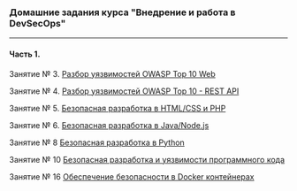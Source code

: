 ### Домашние задания курса "Внедрение и работа в DevSecOps"

------

#### Часть 1.

Занятие № 3. [Разбор уязвимостей OWASP Top 10 Web](https://github.com/skushnerchuk/devsecops/tree/master/month-1/03)

Занятие № 4. [Разбор уязвимостей OWASP Top 10 - REST API](https://github.com/skushnerchuk/devsecops/tree/master/month-1/04)

Занятие № 5. [Безопасная разработка в HTML/CSS и PHP](https://github.com/skushnerchuk/devsecops/tree/master/month-1/05)

Занятие № 6. [Безопасная разработка в Java/Node.js](https://github.com/skushnerchuk/devsecops/tree/master/month-1/06)

Занятие № 8 [Безопасная разработка в Python](https://github.com/skushnerchuk/devsecops/tree/master/month-2/08)

Занятие № 10 [Безопасная разработка и уязвимости программного кода](https://github.com/skushnerchuk/devsecops/tree/master/month-2/10)

Занятие № 16 [Обеспечение безопасности в Docker контейнерах](https://github.com/skushnerchuk/devsecops/tree/master/month-3/16)

